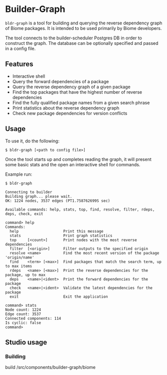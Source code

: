 # Builder-Graph

`bldr-graph` is a tool for building and querying the reverse dependency graph of
Biome packages. It is intended to be used primarily by Biome developers.

The tool connects to the builder-scheduler Postgres DB in order to construct the
graph. The database can be optionally specified and passed in a config file.

## Features

* Interactive shell
* Query the forward dependencies of a package
* Query the reverse dependency graph of a given package
* Find the top packages that have the highest number of reverse dependencies
* Find the fully qualified package names from a given search phrase
* Print statistics about the reverse dependency graph
* Check new package dependencies for version conflicts

## Usage

To use it, do the following:

```
$ bldr-graph [<path to config file>]
```

Once the tool starts up and completes reading the graph, it will
present some basic stats and the open an interactive shell for commands.

Example run:

```
$ bldr-graph

Connecting to builder
Building graph... please wait.
OK: 1224 nodes, 3537 edges (PT1.758762699S sec)

Available commands: help, stats, top, find, resolve, filter, rdeps, deps, check, exit

command> help
Commands:
  help                    Print this message
  stats                   Print graph statistics
  top     [<count>]       Print nodes with the most reverse dependencies
  filter  [<origin>]      Filter outputs to the specified origin
  resolve <name>          Find the most recent version of the package 'origin/name'
  find    <term> [<max>]  Find packages that match the search term, up to max items
  rdeps   <name> [<max>]  Print the reverse dependencies for the package, up to max
  deps    <name>|<ident>  Print the forward dependencies for the package
  check   <name>|<ident>  Validate the latest dependencies for the package
  exit                    Exit the application

command> stats
Node count: 1224
Edge count: 3537
Connected components: 114
Is cyclic: false
command>
```

## Studio usage

### Building
build /src/components/builder-graph/biome

### 